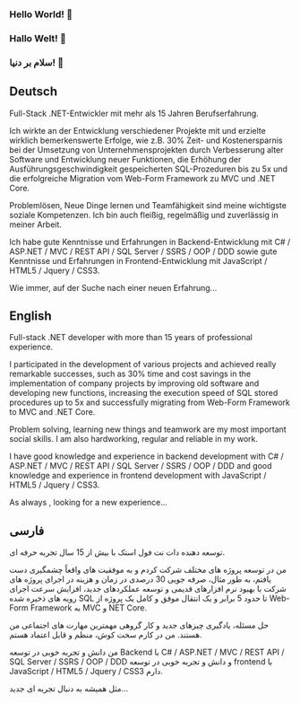 ### Hello World! 👋
### Hallo Welt! 👋
### سلام بر دنیا! 👋


## Deutsch
Full-Stack .NET-Entwickler mit mehr als 15 Jahren Berufserfahrung.

Ich wirkte an der Entwicklung verschiedener Projekte mit und erzielte wirklich bemerkenswerte Erfolge, wie z.B. 30% Zeit- und Kostenersparnis bei der Umsetzung von Unternehmensprojekten durch Verbesserung alter Software und Entwicklung neuer Funktionen, die Erhöhung der Ausführungsgeschwindigkeit gespeicherten SQL-Prozeduren bis zu 5x und die erfolgreiche Migration vom Web-Form Framework zu MVC und .NET Core.

Problemlösen, Neue Dinge lernen und Teamfähigkeit sind meine wichtigste soziale Kompetenzen. Ich bin auch fleißig, regelmäßig und zuverlässig in meiner Arbeit.

Ich habe gute Kenntnisse und Erfahrungen in Backend-Entwicklung mit C# / ASP.NET / MVC / REST API / SQL Server / SSRS / OOP / DDD sowie gute Kenntnisse und Erfahrungen in Frontend-Entwicklung mit JavaScript / HTML5 / Jquery / CSS3.

Wie immer, auf der Suche nach einer neuen Erfahrung... 


## English
Full-stack .NET developer with more than 15 years of professional experience.

I participated in the development of various projects and achieved really remarkable successes, such as 30% time and cost savings in the implementation of company projects by improving old software and developing new functions, increasing the execution speed of SQL stored procedures up to 5x and successfully migrating from Web-Form Framework to MVC and .NET Core.

Problem solving, learning new things and teamwork are my most important social skills. I am also hardworking, regular and reliable in my work.

I have good knowledge and experience in backend development with C# / ASP.NET / MVC / REST API / SQL Server / SSRS / OOP / DDD and good knowledge and experience in frontend development with JavaScript / HTML5 / Jquery / CSS3. 

As always , looking for a new experience... 

## فارسی

توسعه دهنده دات نت فول استک با بیش از 15 سال تجربه حرفه ای.

من در توسعه پروژه های مختلف شرکت کردم و به موفقیت های واقعاً چشمگیری دست یافتم، به طور مثال، صرفه جویی 30 درصدی در زمان و هزینه در اجرای پروژه های شرکت با بهبود نرم افزارهای قدیمی و توسعه عملکردهای جدید، افزایش سرعت اجرای رویه های ذخیره شده SQL تا حدود 5 برابر و یک انتقال موفق و کامل یک پروژه از Web-Form Framework به MVC و NET Core.

حل مسئله، یادگیری چیزهای جدید و کار گروهی مهمترین مهارت های اجتماعی من هستند. من در کارم سخت کوش، منظم و قابل اعتماد هستم.

من دانش و تجربه خوبی در توسعه Backend با C# / ASP.NET / MVC / REST API / SQL Server / SSRS / OOP / DDD و دانش و تجربه خوبی در توسعه frontend با JavaScript / HTML5 / Jquery / CSS3 دارم. 

مثل همیشه به دنبال تجربه ای جدید...

<!--
**MehdiR7/MehdiR7** is a ✨ _special_ ✨ repository because its `README.md` (this file) appears on your GitHub profile.

Here are some ideas to get you started:

- 🔭 I’m currently working on ...
- 🌱 I’m currently learning ...
- 👯 I’m looking to collaborate on ...
- 🤔 I’m looking for help with ...
- 💬 Ask me about ...
- 📫 How to reach me: ...
- 😄 Pronouns: ...
- ⚡ Fun fact: ...
-->
